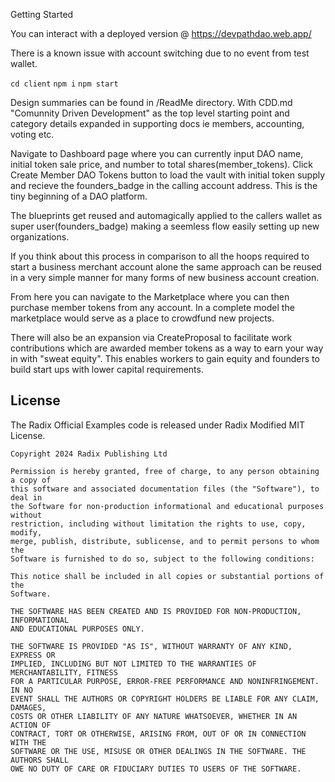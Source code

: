 Getting Started

You can interact with a deployed version @ https://devpathdao.web.app/

There is a known issue with account switching due to no event from test wallet.

`cd client`
`npm i`
`npm start`

Design summaries can be found in /ReadMe directory. With CDD.md "Comunnity Driven Development" as the top level starting point and category details expanded in supporting docs ie members, accounting, voting etc.

Navigate to Dashboard page where you can currently input DAO name, initial token sale price, and number to total shares(member_tokens). Click Create Member DAO Tokens button to load the vault with initial token supply and recieve the founders_badge in the calling account address. This is the tiny beginning of a DAO platform.

The blueprints get reused and automagically applied to the callers wallet as super user(founders_badge) making a seemless flow easily setting up new organizations.

If you think about this process in comparison to all the hoops required to start a business merchant account alone the same approach can be reused in a very simple manner for many forms of new business account creation.

From here you can navigate to the Marketplace where you can then purchase member tokens from any account. In a complete model the marketplace would serve as a place to crowdfund new projects.

There will also be an expansion via CreateProposal to facilitate work contributions which are awarded member tokens as a way to earn your way in with "sweat equity". This enables workers to gain equity and founders to build start ups with lower capital requirements.


## License

The Radix Official Examples code is released under Radix Modified MIT License.

    Copyright 2024 Radix Publishing Ltd

    Permission is hereby granted, free of charge, to any person obtaining a copy of
    this software and associated documentation files (the "Software"), to deal in
    the Software for non-production informational and educational purposes without
    restriction, including without limitation the rights to use, copy, modify,
    merge, publish, distribute, sublicense, and to permit persons to whom the
    Software is furnished to do so, subject to the following conditions:

    This notice shall be included in all copies or substantial portions of the
    Software.

    THE SOFTWARE HAS BEEN CREATED AND IS PROVIDED FOR NON-PRODUCTION, INFORMATIONAL
    AND EDUCATIONAL PURPOSES ONLY.

    THE SOFTWARE IS PROVIDED "AS IS", WITHOUT WARRANTY OF ANY KIND, EXPRESS OR
    IMPLIED, INCLUDING BUT NOT LIMITED TO THE WARRANTIES OF MERCHANTABILITY, FITNESS
    FOR A PARTICULAR PURPOSE, ERROR-FREE PERFORMANCE AND NONINFRINGEMENT. IN NO
    EVENT SHALL THE AUTHORS OR COPYRIGHT HOLDERS BE LIABLE FOR ANY CLAIM, DAMAGES,
    COSTS OR OTHER LIABILITY OF ANY NATURE WHATSOEVER, WHETHER IN AN ACTION OF
    CONTRACT, TORT OR OTHERWISE, ARISING FROM, OUT OF OR IN CONNECTION WITH THE
    SOFTWARE OR THE USE, MISUSE OR OTHER DEALINGS IN THE SOFTWARE. THE AUTHORS SHALL
    OWE NO DUTY OF CARE OR FIDUCIARY DUTIES TO USERS OF THE SOFTWARE.

